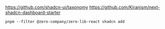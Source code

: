 https://github.com/shadcn-ui/taxonomy
https://github.com/Kiranism/next-shadcn-dashboard-starter

`pnpm --filter @zero-company/zero-lib-react shadcn add`
